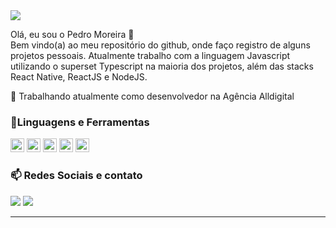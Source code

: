 
<img src="https://img.shields.io/static/v1?label=Overview&message=PEDROCMOREIRA&color=f8efd4&style=for-the-badge&logo=GitHub">

<!-- <img align='right' src="https://github-readme-stats.vercel.app/api?username=pedrocmoreira&show_icons=true&title_color=783c00&text_color=af552e&icon_color=783c00&bg_color=f8efd4&cache_seconds=2300"> -->

<p>
Olá, eu sou o Pedro Moreira 🚀<br/>
Bem vindo(a) ao meu repositório do github, onde faço registro de alguns projetos pessoais. Atualmente trabalho com a linguagem Javascript utilizando o superset Typescript na maioria dos projetos, além das stacks React Native, ReactJS e NodeJS.<br/>

💼 Trabalhando atualmente como desenvolvedor na Agência Alldigital<br/>
</p>

### 📓**Linguagens e Ferramentas**

<div>
<img height="22" src="https://img.shields.io/badge/javascript-%23323330.svg?style=for-the-badge&logo=javascript&logoColor=%23F7DF1E"/>
<img height="22" src="https://img.shields.io/badge/typescript-%23007ACC.svg?style=for-the-badge&logo=typescript&logoColor=white"/>
<img height="22" src="https://img.shields.io/badge/react_native-%2320232a.svg?style=for-the-badge&logo=react&logoColor=%2361DAFB"/>
<img height="22" src="https://img.shields.io/badge/react-%2320232a.svg?style=for-the-badge&logo=react&logoColor=%2361DAFB"/>
<img height="22" src="https://img.shields.io/badge/node.js-6DA55F?style=for-the-badge&logo=node.js&logoColor=white"/>
</div>

### 📫 **Redes Sociais e contato**
<p align="left">
 <a href="mailto:pedrocmoreira97@gmail.com" alt="Gmail">
  <img src="https://img.shields.io/badge/-Gmail-FF0000?style=flat-square&labelColor=FF0000&logo=gmail&logoColor=white"/></a>
  
  <a href="https://www.linkedin.com/in/pedro-cmoreira" alt="Linkedin">
  <img src="https://img.shields.io/badge/-Linkedin-0e76a8?style=flat-square&logo=Linkedin&logoColor=white"/></a>
</p>
<hr>
